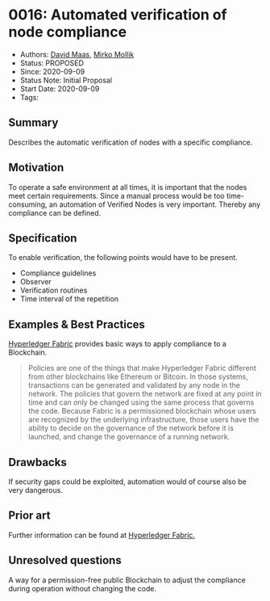 # 0016: Automated verification of node compliance
- Authors: [David Maas](david_maas@hotmail.de), [Mirko Mollik](mollik@trustcerts.de) 
- Status: PROPOSED
- Since: 2020-09-09 
- Status Note: Initial Proposal  
- Start Date: 2020-09-09 
- Tags: 

## Summary
Describes the automatic verification of nodes with a specific compliance.

## Motivation
To operate a safe environment at all times, it is important that the nodes meet certain requirements. Since a manual process would be too time-consuming, an automation of Verified Nodes is very important. Thereby any compliance can be defined.

## Specification
To enable verification, the following points would have to be present.
* Compliance guidelines
* Observer
* Verification routines
* Time interval of the repetition

## Examples & Best Practices
[Hyperledger Fabric](https://hyperledger-fabric.readthedocs.io/en/release-2.2/policies/policies.html) provides basic ways to apply compliance to a Blockchain.

>Policies are one of the things that make Hyperledger Fabric different from other blockchains like Ethereum or Bitcoin. In those systems, transactions can be generated and validated by any node in the network. The policies that govern the network are fixed at any point in time and can only be changed using the same process that governs the code. Because Fabric is a permissioned blockchain whose users are recognized by the underlying infrastructure, those users have the ability to decide on the governance of the network before it is launched, and change the governance of a running network.

## Drawbacks
If security gaps could be exploited, automation would of course also be very dangerous.

## Prior art
Further information can be found at [Hyperledger Fabric.](https://hyperledger-fabric.readthedocs.io/en/release-2.2/)

## Unresolved questions
A way for a permission-free public Blockchain to adjust the compliance during operation without changing the code.
